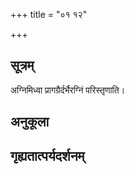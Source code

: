 +++
title = "०१ १२"

+++
## सूत्रम्
अग्निमिध्वा प्रागग्रैर्दर्भैरग्निं परिस्तृणाति।
## अनुकूला

## गृह्यतात्पर्यदर्शनम्

